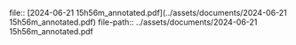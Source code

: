 file:: [2024-06-21 15h56m_annotated.pdf](../assets/documents/2024-06-21 15h56m_annotated.pdf)
file-path:: ../assets/documents/2024-06-21 15h56m_annotated.pdf
